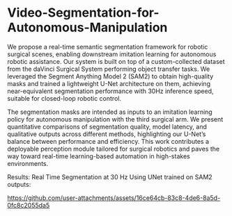 # Video-Segmentation-for-Autonomous-Manipulation
We propose a real-time semantic segmentation framework
for robotic surgical scenes, enabling downstream
imitation learning for autonomous robotic assistance. Our
system is built on top of a custom-collected dataset from
the daVinci Surgical System performing object transfer
tasks. We leveraged the Segment Anything Model 2 (SAM2)
to obtain high-quality masks and trained a lightweight
U-Net architecture on them, achieving near-equivalent
segmentation performance with 30Hz inference speed,
suitable for closed-loop robotic control.

The segmentation masks are intended as inputs to an imitation
learning policy for autonomous manipulation with the
third surgical arm. We present quantitative comparisons
of segmentation quality, model latency, and qualitative
outputs across different methods, highlighting our U-Net’s
balance between performance and efficiency. This work
contributes a deployable perception module tailored for
surgical robotics and paves the way toward real-time
learning-based automation in high-stakes environments.

Results:
Real Time Segmentation at 30 Hz Using UNet trained on SAM2 outputs:

https://github.com/user-attachments/assets/16ce64cb-83c8-4de6-8a5d-0fc8c2055da5

